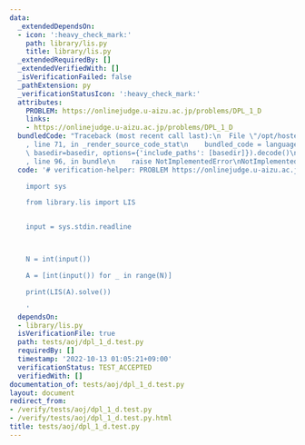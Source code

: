 ```yaml
---
data:
  _extendedDependsOn:
  - icon: ':heavy_check_mark:'
    path: library/lis.py
    title: library/lis.py
  _extendedRequiredBy: []
  _extendedVerifiedWith: []
  _isVerificationFailed: false
  _pathExtension: py
  _verificationStatusIcon: ':heavy_check_mark:'
  attributes:
    PROBLEM: https://onlinejudge.u-aizu.ac.jp/problems/DPL_1_D
    links:
    - https://onlinejudge.u-aizu.ac.jp/problems/DPL_1_D
  bundledCode: "Traceback (most recent call last):\n  File \"/opt/hostedtoolcache/PyPy/3.7.13/x64/site-packages/onlinejudge_verify/documentation/build.py\"\
    , line 71, in _render_source_code_stat\n    bundled_code = language.bundle(stat.path,\
    \ basedir=basedir, options={'include_paths': [basedir]}).decode()\n  File \"/opt/hostedtoolcache/PyPy/3.7.13/x64/site-packages/onlinejudge_verify/languages/python.py\"\
    , line 96, in bundle\n    raise NotImplementedError\nNotImplementedError\n"
  code: '# verification-helper: PROBLEM https://onlinejudge.u-aizu.ac.jp/problems/DPL_1_D

    import sys

    from library.lis import LIS


    input = sys.stdin.readline



    N = int(input())

    A = [int(input()) for _ in range(N)]

    print(LIS(A).solve())

    '
  dependsOn:
  - library/lis.py
  isVerificationFile: true
  path: tests/aoj/dpl_1_d.test.py
  requiredBy: []
  timestamp: '2022-10-13 01:05:21+09:00'
  verificationStatus: TEST_ACCEPTED
  verifiedWith: []
documentation_of: tests/aoj/dpl_1_d.test.py
layout: document
redirect_from:
- /verify/tests/aoj/dpl_1_d.test.py
- /verify/tests/aoj/dpl_1_d.test.py.html
title: tests/aoj/dpl_1_d.test.py
---
```

